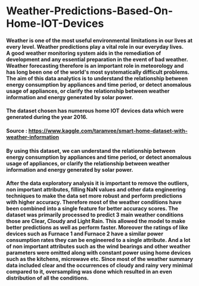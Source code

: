 # Weather-Predictions-Based-On-Home-IOT-Devices

#### Weather is one of the most useful environmental limitations in our lives at every level. Weather predictions play a vital role in our everyday lives. A good weather monitoring system aids in the remediation of development and any essential preparation in the event of bad weather. Weather forecasting therefore is an important role in meteorology and has long been one of the world's most systematically difficult problems. The aim of this data analytics is to  understand the relationship between energy consumption by appliances and time period, or detect anomalous usage of appliances, or clarify the relationship between weather information and energy generated by solar power.

#### The dataset chosen has numerous home IOT devices data which were generated during the year 2016.
#### Source : https://www.kaggle.com/taranvee/smart-home-dataset-with-weather-information
#### By using this dataset, we can understand the relationship between energy consumption by appliances and time period, or detect anomalous usage of appliances, or clarify the relationship between weather information and energy generated by solar power.


#### After the data exploratory analysis it is important to remove the outliers, non important attributes, filling NaN values and other data engineering techniques to make the data set more robust and perform predictions with higher accuracy.  Therefore most of the weather conditions have been combined into a single feature for better accuracy scores. The dataset was primarily processed to predict 3 main weather conditions those are Clear, Cloudy and Light Rain. This allowed the model to make better predictions as well as perform faster. Moreover the ratings of like devices such as Furnace 1 and Furnace 2 have a similar power consumption rates they can be engineered to a single attribute. And a lot of non important attributes such as the wind bearings and other weather parameters were omitted along with constant power using home devices such as the kitchens, microwave etc. Since most of the weather summary data included clear and the occurrences of cloudy and rainy very minimal compared to it, oversampling was done which resulted in an even distribution of all the conditions.
